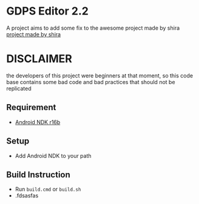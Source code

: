 # GDPS Editor 2.2

A project aims to add some fix to the awesome project made by shira [project made by shira](https://github.com/NtTuna/GD-Editor-Leak)

# DISCLAIMER
the developers of this project were beginners at that moment, so this code base contains some bad code and bad practices that should not be replicated

## Requirement
- [Android NDK r16b](https://github.com/android/ndk/wiki/Unsupported-Downloads)

## Setup
- Add Android NDK to your path

## Build Instruction
- Run `build.cmd` or `build.sh`
- .fdsasfas
